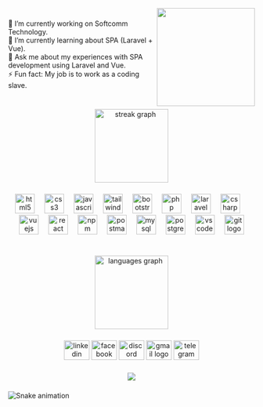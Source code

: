 <img align="right" height="200" src="https://cdn.gencraft.com/prod/user/566e95cc-3e35-45ab-9e87-f8c92295e074/35e79953-a3a2-45a6-997f-87ff6936ca05/images/image0_0.jpg?Expires=1697012246&Signature=IVMtMAIlWpJ0ghP1HccAlZBt9CFHa3XWFTbJszIgx66dpm0I9BFNmT3ReZMlvN7UfnUQDM5B6C-n1Zz07Lch4cSX5N3GRqHZFWHdlROxARENuz6hapHGtUicNs~rl9P2jWj~IsPblWMkFG6aXLGgRtgoRbTHI8WIjaGYCCxNu8-UKbdDB0L6Fciciw46jCYRIlb0F6iHIzGaYnjX0vEFScb2ZvVv31DnFGUhglWj7VKEiAgR8UMeWqByjjRXQv-Y-JA6UoTBlrX0Nk6DLBM4eRNREiXmw-FWlT5YFP2rCcOxSGsCioT7JTSfFyyTei7PE4uR5Li~ko84JY2fnoR56A__&Key-Pair-Id=K3RDDB1TZ8BHT8"  />

###

<p align="left">🔭 I’m currently working on Softcomm Technology.<br>🌱 I’m currently learning about SPA (Laravel + Vue).<br>💬 Ask me about my experiences with SPA development using Laravel and Vue.<br>⚡ Fun fact: My job is to work as a coding slave.</p>

###

<br clear="both">

<div align="center">
  <img src="https://streak-stats.demolab.com?user=Littlekt15&locale=en&mode=daily&theme=dracula&hide_border=false&border_radius=5&order=3" height="150" alt="streak graph"  />
</div>

###

<div align="center">
  <img src="https://cdn.jsdelivr.net/gh/devicons/devicon/icons/html5/html5-original.svg" height="40" alt="html5 logo"  />
  <img width="12" />
  <img src="https://cdn.jsdelivr.net/gh/devicons/devicon/icons/css3/css3-original.svg" height="40" alt="css3 logo"  />
  <img width="12" />
  <img src="https://cdn.jsdelivr.net/gh/devicons/devicon/icons/javascript/javascript-original.svg" height="40" alt="javascript logo"  />
  <img width="12" />
  <img src="https://skillicons.dev/icons?i=tailwind" height="40" alt="tailwindcss logo"  />
  <img width="12" />
  <img src="https://cdn.jsdelivr.net/gh/devicons/devicon/icons/bootstrap/bootstrap-original.svg" height="40" alt="bootstrap logo"  />
  <img width="12" />
  <img src="https://skillicons.dev/icons?i=php" height="40" alt="php logo"  />
  <img width="12" />
  <img src="https://skillicons.dev/icons?i=laravel" height="40" alt="laravel logo"  />
  <img width="12" />
  <img src="https://skillicons.dev/icons?i=cs" height="40" alt="csharp logo"  />
  <img width="12" />
  <img src="https://skillicons.dev/icons?i=vue" height="40" alt="vuejs logo"  />
  <img width="12" />
  <img src="https://cdn.jsdelivr.net/gh/devicons/devicon/icons/react/react-original.svg" height="40" alt="react logo"  />
  <img width="12" />
  <img src="https://cdn.jsdelivr.net/gh/devicons/devicon/icons/npm/npm-original-wordmark.svg" height="40" alt="npm logo"  />
  <img width="12" />
  <img src="https://skillicons.dev/icons?i=postman" height="40" alt="postman logo"  />
  <img width="12" />
  <img src="https://cdn.jsdelivr.net/gh/devicons/devicon/icons/mysql/mysql-original.svg" height="40" alt="mysql logo"  />
  <img width="12" />
  <img src="https://cdn.jsdelivr.net/gh/devicons/devicon/icons/postgresql/postgresql-original.svg" height="40" alt="postgresql logo"  />
  <img width="12" />
  <img src="https://cdn.jsdelivr.net/gh/devicons/devicon/icons/vscode/vscode-original.svg" height="40" alt="vscode logo"  />
  <img width="12" />
  <img src="https://skillicons.dev/icons?i=git" height="40" alt="git logo"  />
</div>

###

<br clear="both">

<div align="center">
  <img src="https://github-readme-stats.vercel.app/api/top-langs?username=Littlekt15&locale=en&hide_title=false&layout=compact&card_width=320&langs_count=5&theme=dracula&hide_border=false&order=2" height="150" alt="languages graph"  />
</div>

###

<div align="center">
  <img src="https://raw.githubusercontent.com/maurodesouza/profile-readme-generator/master/src/assets/icons/social/linkedin/default.svg" width="52" height="40" alt="linkedin logo"  />
  <img src="https://raw.githubusercontent.com/maurodesouza/profile-readme-generator/master/src/assets/icons/social/facebook/default.svg" width="52" height="40" alt="facebook logo"  />
  <img src="https://raw.githubusercontent.com/maurodesouza/profile-readme-generator/master/src/assets/icons/social/discord/default.svg" width="52" height="40" alt="discord logo"  />
  <img src="https://raw.githubusercontent.com/maurodesouza/profile-readme-generator/master/src/assets/icons/social/gmail/default.svg" width="52" height="40" alt="gmail logo"  />
  <img src="https://raw.githubusercontent.com/maurodesouza/profile-readme-generator/master/src/assets/icons/social/telegram/default.svg" width="52" height="40" alt="telegram logo"  />
</div>

###

<div align="center">
  <img src="https://profile-counter.glitch.me/Littlekt15/count.svg?"  />
</div>

###

<!-- <img src="https://raw.githubusercontent.com/Littlekt15/Littlekt15/output/snake.svg" alt="Snake animation" /> -->
![Snake animation](https://github.com/LittleKt15/LittleKt15/blob/outputgithub-contribution-grid-snake.svg)

###